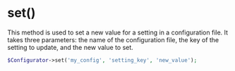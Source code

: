 # set()
This method is used to set a new value for a setting in a configuration file. It takes three parameters: the name of the configuration file, the key of the setting to update, and the new value to set.

```php
$Configurator->set('my_config', 'setting_key', 'new_value');
```
